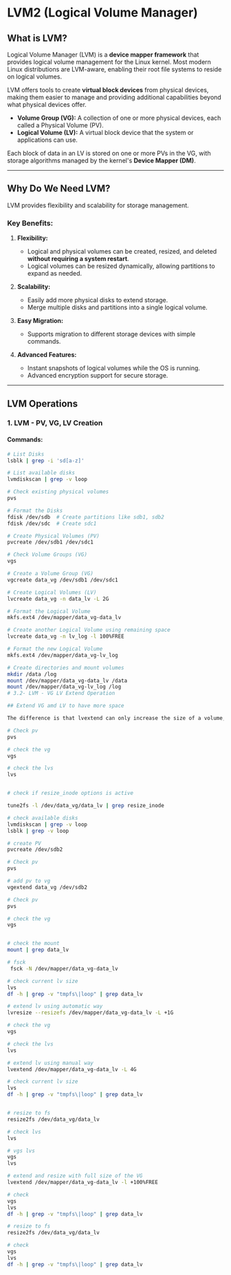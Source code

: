 # LVM2 (Logical Volume Manager)

## What is LVM?

Logical Volume Manager (LVM) is a **device mapper framework** that provides logical volume management for the Linux kernel. Most modern Linux distributions are LVM-aware, enabling their root file systems to reside on logical volumes.  

LVM offers tools to create **virtual block devices** from physical devices, making them easier to manage and providing additional capabilities beyond what physical devices offer.  

- **Volume Group (VG):** A collection of one or more physical devices, each called a Physical Volume (PV).  
- **Logical Volume (LV):** A virtual block device that the system or applications can use.  

Each block of data in an LV is stored on one or more PVs in the VG, with storage algorithms managed by the kernel's **Device Mapper (DM)**.

---

## Why Do We Need LVM?

LVM provides flexibility and scalability for storage management.  

### Key Benefits:
1. **Flexibility:**  
   - Logical and physical volumes can be created, resized, and deleted **without requiring a system restart**.  
   - Logical volumes can be resized dynamically, allowing partitions to expand as needed.  

2. **Scalability:**  
   - Easily add more physical disks to extend storage.  
   - Merge multiple disks and partitions into a single logical volume.  

3. **Easy Migration:**  
   - Supports migration to different storage devices with simple commands.  

4. **Advanced Features:**  
   - Instant snapshots of logical volumes while the OS is running.  
   - Advanced encryption support for secure storage.

---

## LVM Operations

### 1. LVM - PV, VG, LV Creation

#### Commands:
```bash
# List Disks
lsblk | grep -i 'sd[a-z]'

# List available disks
lvmdiskscan | grep -v loop

# Check existing physical volumes
pvs

# Format the Disks
fdisk /dev/sdb  # Create partitions like sdb1, sdb2
fdisk /dev/sdc  # Create sdc1

# Create Physical Volumes (PV)
pvcreate /dev/sdb1 /dev/sdc1

# Check Volume Groups (VG)
vgs

# Create a Volume Group (VG)
vgcreate data_vg /dev/sdb1 /dev/sdc1

# Create Logical Volumes (LV)
lvcreate data_vg -n data_lv -L 2G

# Format the Logical Volume
mkfs.ext4 /dev/mapper/data_vg-data_lv

# Create another Logical Volume using remaining space
lvcreate data_vg -n lv_log -l 100%FREE

# Format the new Logical Volume
mkfs.ext4 /dev/mapper/data_vg-lv_log

# Create directories and mount volumes
mkdir /data /log
mount /dev/mapper/data_vg-data_lv /data
mount /dev/mapper/data_vg-lv_log /log
# 3.2- LVM - VG LV Extend Operation

## Extend VG amd LV to have more space

The difference is that lvextend can only increase the size of a volume, whereas lvresize can increase or reduce it. This makes lvresize more powerful but more dangerous.

# Check pv
pvs

# check the vg
vgs 

# check the lvs
lvs 


# check if resize_inode options is active 

tune2fs -l /dev/data_vg/data_lv | grep resize_inode

# check available disks 
lvmdiskscan | grep -v loop
lsblk | grep -v loop

# create PV 
pvcreate /dev/sdb2

# Check pv
pvs

# add pv to vg
vgextend data_vg /dev/sdb2

# Check pv
pvs

# check the vg
vgs 


# check the mount
mount | grep data_lv

# fsck
 fsck -N /dev/mapper/data_vg-data_lv

# check current lv size 
lvs 
df -h | grep -v "tmpfs\|loop" | grep data_lv

# extend lv using automatic way 
lvresize --resizefs /dev/mapper/data_vg-data_lv -L +1G

# check the vg
vgs 

# check the lvs
lvs 

# extend lv using manual way 
lvextend /dev/mapper/data_vg-data_lv -L 4G

# check current lv size 
lvs 
df -h | grep -v "tmpfs\|loop" | grep data_lv


# resize to fs
resize2fs /dev/data_vg/data_lv

# check lvs 
lvs 

# vgs lvs 
vgs 
lvs 

# extend and resize with full size of the VG 
lvextend /dev/mapper/data_vg-data_lv -l +100%FREE

# check 
vgs 
lvs 
df -h | grep -v "tmpfs\|loop" | grep data_lv

# resize to fs
resize2fs /dev/data_vg/data_lv

# check 
vgs 
lvs 
df -h | grep -v "tmpfs\|loop" | grep data_lv
